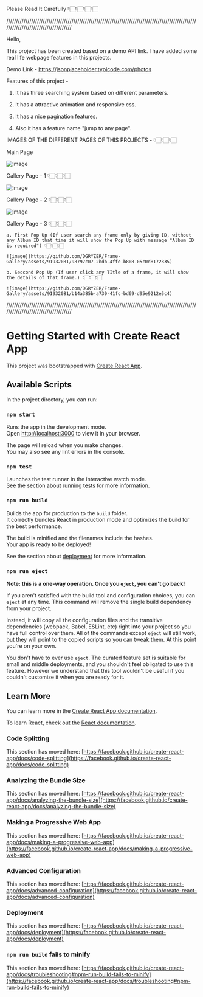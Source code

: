 
Please Read It Carefully 👇🏻👇🏻👇🏻👇🏻

/////////////////////////////////////////////////////////////////////////////////////////////////////////////////////////////////////

Hello,

This project has been created based on a demo API link. I have added some real life webpage features in this projects.

Demo Link - https://jsonplaceholder.typicode.com/photos

Features of this project -

  1. It has three searching system based on different parameters.
    
  2. It has a attractive animation and responsive css.

  3. It has a nice pagination features.

  4. Also it has a feature name "jump to any page".


IMAGES OF THE DIFFERENT PAGES OF THIS PROJECTS - 👇🏻👇🏻👇🏻

Main Page

![image](https://github.com/DGRYZER/Frame-Gallery/assets/91932081/9755d98c-a4bc-4231-9a41-07638353765f)

Gallery Page - 1 👇🏻👇🏻👇🏻

![image](https://github.com/DGRYZER/Frame-Gallery/assets/91932081/64722b4f-d2a0-4c22-85b0-ad844bb40486)

Gallery Page - 2 👇🏻👇🏻👇🏻

![image](https://github.com/DGRYZER/Frame-Gallery/assets/91932081/0ec19f86-436e-462f-bbce-b2b266a1aba8)


Gallery Page - 3 👇🏻👇🏻👇🏻
 
    a. First Pop Up (If user search any frame only by giving ID, without any Album ID that time it will show the Pop Up with message "Album ID is required") 👇🏻👇🏻👇🏻

    ![image](https://github.com/DGRYZER/Frame-Gallery/assets/91932081/98797c07-2bdb-4ffe-b808-05c0d8172335)

    b. Seccond Pop Up (If user click any TItle of a frame, it will show the details of that frame.) 👇🏻👇🏻👇🏻

    ![image](https://github.com/DGRYZER/Frame-Gallery/assets/91932081/b14a385b-a730-41fc-bd69-d95e9212e5c4)


/////////////////////////////////////////////////////////////////////////////////////////////////////////////////////////////////////


# Getting Started with Create React App

This project was bootstrapped with [Create React App](https://github.com/facebook/create-react-app).

## Available Scripts

In the project directory, you can run:

### `npm start`

Runs the app in the development mode.\
Open [http://localhost:3000](http://localhost:3000) to view it in your browser.

The page will reload when you make changes.\
You may also see any lint errors in the console.

### `npm test`

Launches the test runner in the interactive watch mode.\
See the section about [running tests](https://facebook.github.io/create-react-app/docs/running-tests) for more information.

### `npm run build`

Builds the app for production to the `build` folder.\
It correctly bundles React in production mode and optimizes the build for the best performance.

The build is minified and the filenames include the hashes.\
Your app is ready to be deployed!

See the section about [deployment](https://facebook.github.io/create-react-app/docs/deployment) for more information.

### `npm run eject`

**Note: this is a one-way operation. Once you `eject`, you can't go back!**

If you aren't satisfied with the build tool and configuration choices, you can `eject` at any time. This command will remove the single build dependency from your project.

Instead, it will copy all the configuration files and the transitive dependencies (webpack, Babel, ESLint, etc) right into your project so you have full control over them. All of the commands except `eject` will still work, but they will point to the copied scripts so you can tweak them. At this point you're on your own.

You don't have to ever use `eject`. The curated feature set is suitable for small and middle deployments, and you shouldn't feel obligated to use this feature. However we understand that this tool wouldn't be useful if you couldn't customize it when you are ready for it.

## Learn More

You can learn more in the [Create React App documentation](https://facebook.github.io/create-react-app/docs/getting-started).

To learn React, check out the [React documentation](https://reactjs.org/).

### Code Splitting

This section has moved here: [https://facebook.github.io/create-react-app/docs/code-splitting](https://facebook.github.io/create-react-app/docs/code-splitting)

### Analyzing the Bundle Size

This section has moved here: [https://facebook.github.io/create-react-app/docs/analyzing-the-bundle-size](https://facebook.github.io/create-react-app/docs/analyzing-the-bundle-size)

### Making a Progressive Web App

This section has moved here: [https://facebook.github.io/create-react-app/docs/making-a-progressive-web-app](https://facebook.github.io/create-react-app/docs/making-a-progressive-web-app)

### Advanced Configuration

This section has moved here: [https://facebook.github.io/create-react-app/docs/advanced-configuration](https://facebook.github.io/create-react-app/docs/advanced-configuration)

### Deployment

This section has moved here: [https://facebook.github.io/create-react-app/docs/deployment](https://facebook.github.io/create-react-app/docs/deployment)

### `npm run build` fails to minify

This section has moved here: [https://facebook.github.io/create-react-app/docs/troubleshooting#npm-run-build-fails-to-minify](https://facebook.github.io/create-react-app/docs/troubleshooting#npm-run-build-fails-to-minify)
